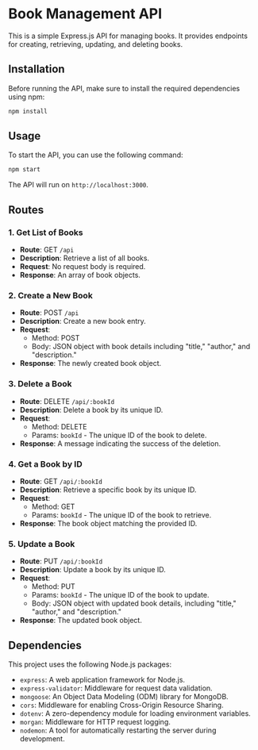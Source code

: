 # Book Management API

This is a simple Express.js API for managing books. It provides endpoints for creating, retrieving, updating, and deleting books.

## Installation

Before running the API, make sure to install the required dependencies using npm:

```bash
npm install
```

## Usage

To start the API, you can use the following command:

```bash
npm start
```

The API will run on `http://localhost:3000`.

## Routes

### 1. Get List of Books

- **Route**: GET `/api`
- **Description**: Retrieve a list of all books.
- **Request**: No request body is required.
- **Response**: An array of book objects.

### 2. Create a New Book

- **Route**: POST `/api`
- **Description**: Create a new book entry.
- **Request**:
  - Method: POST
  - Body: JSON object with book details including "title," "author," and "description."
- **Response**: The newly created book object.

### 3. Delete a Book

- **Route**: DELETE `/api/:bookId`
- **Description**: Delete a book by its unique ID.
- **Request**:
  - Method: DELETE
  - Params: `bookId` - The unique ID of the book to delete.
- **Response**: A message indicating the success of the deletion.

### 4. Get a Book by ID

- **Route**: GET `/api/:bookId`
- **Description**: Retrieve a specific book by its unique ID.
- **Request**:
  - Method: GET
  - Params: `bookId` - The unique ID of the book to retrieve.
- **Response**: The book object matching the provided ID.

### 5. Update a Book

- **Route**: PUT `/api/:bookId`
- **Description**: Update a book by its unique ID.
- **Request**:
  - Method: PUT
  - Params: `bookId` - The unique ID of the book to update.
  - Body: JSON object with updated book details, including "title," "author," and "description."
- **Response**: The updated book object.

## Dependencies

This project uses the following Node.js packages:

- `express`: A web application framework for Node.js.
- `express-validator`: Middleware for request data validation.
- `mongoose`: An Object Data Modeling (ODM) library for MongoDB.
- `cors`: Middleware for enabling Cross-Origin Resource Sharing.
- `dotenv`: A zero-dependency module for loading environment variables.
- `morgan`: Middleware for HTTP request logging.
- `nodemon`: A tool for automatically restarting the server during development.


